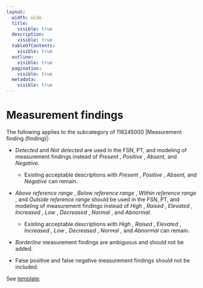 ```yaml
---
layout:
  width: wide
  title:
    visible: true
  description:
    visible: true
  tableOfContents:
    visible: true
  outline:
    visible: true
  pagination:
    visible: true
  metadata:
    visible: true
---
```


# Measurement findings

The following applies to the subcategory of 118245000 |Measurement finding (finding)|:

  * _Detected_ and _Not detected_ are used in the FSN, PT, and modeling of measurement findings instead of _Present_ , _Positive_ , _Absent,_ and _Negative_. 
    * Existing acceptable descriptions with  _Present_ , _Positive_ , _Absent,_ and _Negative_ can remain.
  * _Above reference range_ , _Below reference range_ , _Within reference range_ , and _Outside reference range_ should be used in the FSN, PT, and modeling of measurement findings instead of _High_ , _Raised_ , _Elevated_ , _Increased_ , _Low_ , _Decreased_ , _Normal_ , and _Abnormal_. 
    * Existing acceptable descriptions with _High_ , _Raised_ , _Elevated_ , _Increased_ , _Low_ , _Decreased_ , _Normal_ , and _Abnormal_ can remain.

  * _Borderline_ measurement findings are ambiguous and should not be added.
  * False positive and false negative measurement findings should not be included. 

See [template](https://confluence.ihtsdotools.org/display/SCTEMPLATES/Measurement+%28finding%29+-+v0.2). 
